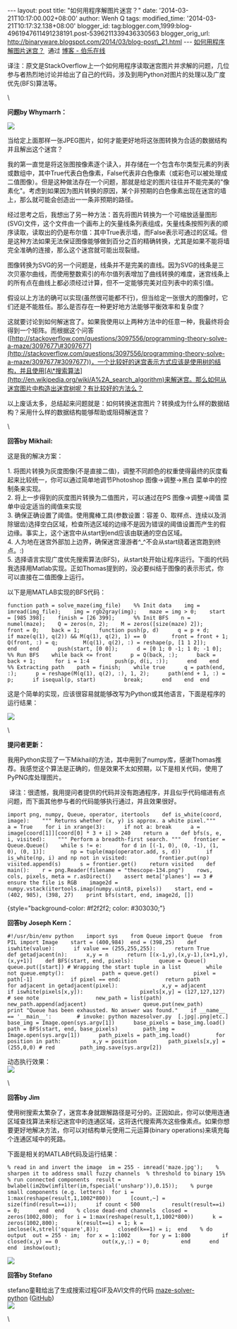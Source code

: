 --- layout: post title: "如何用程序解图片迷宫？" date:
'2014-03-21T10:17:00.002+08:00' author: Wenh Q tags: modified\_time:
'2014-03-21T10:17:32.138+08:00' blogger\_id:
tag:blogger.com,1999:blog-4961947611491238191.post-5396211339436330563
blogger\_orig\_url:
http://binaryware.blogspot.com/2014/03/blog-post\_21.html ---
[如何用程序解图片迷宫？](http://blog.jobbole.com/62895/)  通过 [博客 -
伯乐在线](http://blog.jobbole.com/)

译注：原文是StackOverflow上一个如何用程序读取迷宫图片并求解的问题，几位参与者热烈地讨论并给出了自己的代码，涉及到用Python对图片的处理以及广度优先(BFS)算法等。

\

**问题by Whymarrh：**

![](http://ww1.sinaimg.cn/large/7cc829d3gw1eejn05fdrkj20m80ruaq1.jpg)

当给定上面那样一张JPEG图片，如何才能更好地将这张图转换为合适的数据结构并且解出这个迷宫？

我的第一直觉是将这张图按像素逐个读入，并存储在一个包含布尔类型元素的列表或数组中，其中True代表白色像素，False代表非白色像素（或彩色可以被处理成二值图像）。但是这种做法存在一个问题，那就是给定的图片往往并不能完美的"像素化"。考虑到如果因为图片转换的原因，某个非预期的白色像素出现在迷宫的墙上，那么就可能会创造出一一条非预期的路径。

经过思考之后，我想出了另一种方法：首先将图片转换为一个可缩放适量图形(SVG)文件，这个文件由一个画布上的矢量线条列表组成，矢量线条按照列表的顺序读取，读取出的仍是布尔值：其中True表示墙，而False表示可通过的区域。但是这种方法如果无法保证图像能够做到百分之百的精确转换，尤其是如果不能将墙完全准确的连接，那么这个迷宫就可能出现裂缝。

图像转换为SVG的另一个问题是，线条并不是完美的直线。因为SVG的线条是三次贝塞尔曲线，而使用整数索引的布尔值列表增加了曲线转换的难度，迷宫线条上的所有点在曲线上都必须经过计算，但不一定能够完美对应列表中的索引值。

假设以上方法的确可以实现(虽然很可能都不行)，但当给定一张很大的图像时，它们还是不能胜任。那么是否存在一种更好地方法能够平衡效率和复杂度？

这就要讨论到如何解迷宫了。如果我使用以上两种方法中的任意一种，我最终将会得到一个矩阵。而根据这个问答([http://stackoverflow.com/questions/3097556/programming-theory-solve-a-maze/3097677\#3097677](http://stackoverflow.com/questions/3097556/programming-theory-solve-a-maze/3097677#3097677))，一个比较好的迷宫表示方式应该是使用树的结构，并且使用[A\*搜索算法](http://en.wikipedia.org/wiki/A%2A_search_algorithm)来解迷宫。那么如何从迷宫图片中构造出迷宫树呢？有比较好的方法么？

以上废话太多，总结起来问题就是：如何转换迷宫图片？转换成为什么样的数据结构？采用什么样的数据结构能够帮助或阻碍解迷宫？

\

**回答by Mikhail:**

这是我的解决方案：

​1.
将图片转换为灰度图像(不是直接二值)，调整不同颜色的权重使得最终的灰度看起来比较统一，你可以通过简单地调节Photoshop
图像-\>调整-\>黑白 菜单中的控制条来实现。\
2. 将上一步得到的灰度图片转换为二值图片，可以通过在PS 图像-\>调整-\>阈值
菜单中设定适当的阈值来实现\
3. 确保正确设置了阈值。使用魔棒工具(参数设置：容差
0、取样点、连续以及消除锯齿)选择空白区域，检查所选区域的边缘不是因为错误的阈值设置而产生的假边缘。事实上，这个迷宫中从start到end应该由联通的空白区域。\
4.
人为地在迷宫外部加上边界，确保迷宫漫游者\^\_\^不会从start绕着迷宫跑到终点。:)\
5.
选择语言实现广度优先搜索算法(BFS)，从start处开始让程序运行。下面的代码我选择用Matlab实现。正如Thomas提到的，没必要纠结于图像的表示形式，你可以直接在二值图像上运行。

以下是用MATLAB实现的BFS代码：

~~~~ {style="background-color: #f2f2f2; color: #303030;"}
function path = solve_maze(img_file)    %% Init data    img = imread(img_file);    img = rgb2gray(img);    maze = img > 0;    start = [985 398];    finish = [26 399];      %% Init BFS    n = numel(maze);    Q = zeros(n, 2);    M = zeros([size(maze) 2]);    front = 0;    back = 1;      function push(p, d)      q = p + d;      if maze(q(1), q(2)) && M(q(1), q(2), 1) == 0        front = front + 1;        Q(front, :) = q;        M(q(1), q(2), :) = reshape(p, [1 1 2]);      end    end      push(start, [0 0]);      d = [0 1; 0 -1; 1 0; -1 0];      %% Run BFS    while back <= front      p = Q(back, :);      back = back + 1;      for i = 1:4        push(p, d(i, :));      end    end      %% Extracting path    path = finish;    while true      q = path(end, :);      p = reshape(M(q(1), q(2), :), 1, 2);      path(end + 1, :) = p;      if isequal(p, start)         break;      end    end  end
~~~~

这是个简单的实现，应该很容易就能够改写为Python或其他语言，下面是程序的运行结果：

![](http://ww4.sinaimg.cn/large/7cc829d3gw1eejn013zvuj20m80ruqm1.jpg)

\

**提问者更新：**

我用Python实现了一下Mikhail的方法，其中用到了numpy库，感谢Thomas推荐。我感觉这个算法是正确的，但是效果不太如预期，以下是相关代码，使用了PyPNG库处理图片。

 译注：很遗憾，我用提问者提供的代码并没有跑通程序，并且似乎代码缩进有点问题，而下面其他参与者的代码能够执行通过，并且效果很好。

~~~~ {style="background-color: #f2f2f2; color: #303030;"}
import png, numpy, Queue, operator, itertools    def is_white(coord, image):    """ Returns whether (x, y) is approx. a white pixel."""    a = True    for i in xrange(3):      if not a: break      a = image[coord[1]][coord[0] * 3 + i] > 240    return a    def bfs(s, e, i, visited):    """ Perform a breadth-first search. """    frontier = Queue.Queue()    while s != e:      for d in [(-1, 0), (0, -1), (1, 0), (0, 1)]:        np = tuple(map(operator.add, s, d))        if is_white(np, i) and np not in visited:          frontier.put(np)      visited.append(s)      s = frontier.get()    return visited    def main():    r = png.Reader(filename = "thescope-134.png")    rows, cols, pixels, meta = r.asDirect()    assert meta['planes'] == 3 # ensure the file is RGB    image2d = numpy.vstack(itertools.imap(numpy.uint8, pixels))    start, end = (402, 985), (398, 27)    print bfs(start, end, image2d, [])
~~~~

 {style="background-color: #f2f2f2; color: #303030;"}

**回答by Joseph Kern：**

~~~~ {style="background-color: #f2f2f2; color: #303030;"}
#!/usr/bin/env python    import sys    from Queue import Queue  from PIL import Image    start = (400,984)  end = (398,25)    def iswhite(value):      if value == (255,255,255):      return True    def getadjacent(n):      x,y = n      return [(x-1,y),(x,y-1),(x+1,y),(x,y+1)]    def BFS(start, end, pixels):        queue = Queue()      queue.put([start]) # Wrapping the start tuple in a list        while not queue.empty():            path = queue.get()           pixel = path[-1]            if pixel == end:              return path            for adjacent in getadjacent(pixel):              x,y = adjacent              if iswhite(pixels[x,y]):                  pixels[x,y] = (127,127,127) # see note                  new_path = list(path)                  new_path.append(adjacent)                  queue.put(new_path)        print "Queue has been exhausted. No answer was found."    if __name__ == '__main__':        # invoke: python mazesolver.py  [.jpg|.png|etc.]      base_img = Image.open(sys.argv[1])      base_pixels = base_img.load()        path = BFS(start, end, base_pixels)        path_img = Image.open(sys.argv[1])      path_pixels = path_img.load()        for position in path:          x,y = position          path_pixels[x,y] = (255,0,0) # red        path_img.save(sys.argv[2])
~~~~

动态执行效果：\
![](http://ww4.sinaimg.cn/mw690/7cc829d3gw1eejn02nuqdg204g05k4qp.gif)

\

**回答by Jim**

使用树搜索太繁杂了，迷宫本身就跟解路径是可分的。正因如此，你可以使用连通区域查找算法来标记迷宫中的连通区域，这将迭代搜索两次这些像素点。如果你想要更好地解决方法，你可以对结构单元使用二元运算(binary
operations)来填充每个连通区域中的死路。

下面是相关的MATLAB代码及运行结果：

~~~~ {style="background-color: #f2f2f2; color: #303030;"}
% read in and invert the image  im = 255 - imread('maze.jpg');    % sharpen it to address small fuzzy channels  % threshold to binary 15%  % run connected components  result = bwlabel(im2bw(imfilter(im,fspecial('unsharp')),0.15));    % purge small components (e.g. letters)  for i = 1:max(reshape(result,1,1002*800))      [count,~] = size(find(result==i));      if count < 500          result(result==i) = 0;      end  end    % close dead-end channels  closed = zeros(1002,800);  for i = 1:max(reshape(result,1,1002*800))      k = zeros(1002,800);      k(result==i) = 1; k = imclose(k,strel('square',8));      closed(k==1) = i;  end    % do output  out = 255 - im;  for x = 1:1002      for y = 1:800          if closed(x,y) == 0              out(x,y,:) = 0;          end      end  end  imshow(out);
~~~~

![](http://ww2.sinaimg.cn/large/7cc829d3gw1eejn098cwpj20qs0u8qcf.jpg)

**回答by Stefano**

stefano童鞋给出了生成搜索过程GIF及AVI文件的代码 [maze-solver-python](https://github.com/scharissis/maze-solver-python) ([GitHub](http://blog.jobbole.com/6492/ "GitHub如何运作系列文章"))\
![](http://ww3.sinaimg.cn/mw690/7cc829d3gw1eejn07wsrwg208w0b5b29.gif)

\

